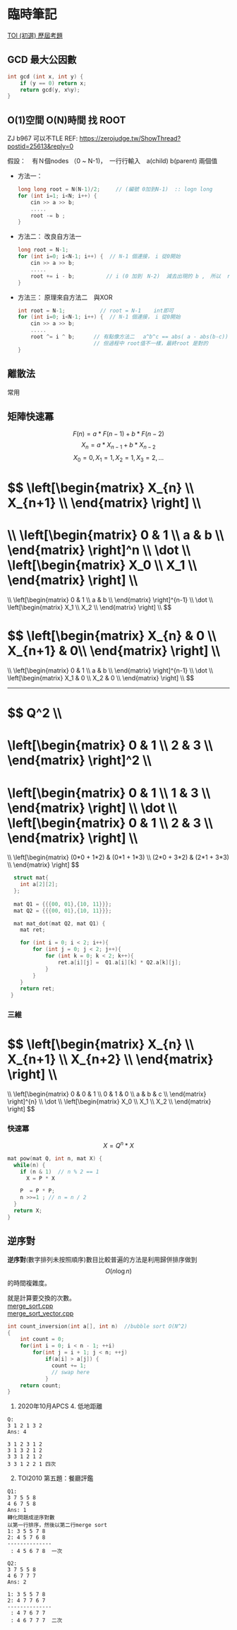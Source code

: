 # 臨時筆記

[TOI (初選) 歷屆考題](https://yuihuang.com/toi-pre/)

## GCD 最大公因數

``` c++
int gcd (int x, int y) {
    if (y == 0) return x;
    return gcd(y, x%y);
}
```

## O(1)空間 O(N)時間 找 ROOT 
ZJ b967 可以不TLE REF: https://zerojudge.tw/ShowThread?postid=25613&reply=0

假設：　有Ｎ個nodes （0 ~ N-1)，　一行行輸入　a(child)  b(parent) 兩個值

* 方法一：
    ``` c++
    long long root = N(N-1)/2;     // (編號 0加到N-1)  :: logn long
    for (int i=1; i<N; i++) { 
        cin >> a >> b;　
        .....
        root -= b ;
    }
    ```
* 方法二： 改良自方法一 
    ``` c++
    long root = N-1;            
    for (int i=0; i<N-1; i++) {  // N-1 個連接，　i 從0開始
        cin >> a >> b;
        .....
        root += i - b;          // i (0 加到　N-2)  減去出現的 b ,　所以  root = N-1開始
    }
    ```

* 方法三：   原理來自方法二　與XOR
    ``` c++
    int root = N-1;           // root = N-1    int即可
    for (int i=0; i<N-1; i++) {  // N-1 個連接，　i 從0開始
        cin >> a >> b;
        .....
        root ^= i ^ b;      // 有點像方法二　 a^b^c == abs( a - abs(b-c)) Why work??
                            // 但過程中 root值不一樣，最終root 是對的
    }
    ```


## 離散法
常用

## 矩陣快速冪 

$$ F(n) = a * F(n-1) + b * F(n-2) $$
$$ X_n= a * X_{n-1} + b * X_{n-2} $$
$$ X_0= 0, X_1=1, X_2=1, X_3=2, ...  $$

$$
\left[\begin{matrix}
X_{n} \\\\
X_{n+1} \\\\
\end{matrix}
\right]
\\\\
=
\\\\
\left[\begin{matrix}
0 & 1 \\\\
a & b \\\\
\end{matrix}
\right]^n
\\\\
\dot
\\\\
\left[\begin{matrix}
X_0 \\\\
X_1 \\\\
\end{matrix}
\right]
\\\\
=
\\\\
\left[\begin{matrix}
0 & 1 \\\\
a & b \\\\
\end{matrix}
\right]^{n-1}
\\\\
\dot
\\\\
\left[\begin{matrix}
X_1 \\\\
X_2 \\\\
\end{matrix}
\right]
\\\\
$$


$$
\left[\begin{matrix}
X_{n}  & 0 \\\\
X_{n+1} & 0\\\\
\end{matrix}
\right]
\\\\
=
\\\\
\left[\begin{matrix}
0 & 1 \\\\
a & b \\\\
\end{matrix}
\right]^{n-1}
\\\\
\dot
\\\\
\left[\begin{matrix}
X_1  & 0 \\\\
X_2  & 0 \\\\
\end{matrix}
\right]
\\\\
$$

----------------------------------------------------------------

$$ 
Q^2 \\\\
= 
\left[\begin{matrix}
0 & 1 \\\\
2 & 3 \\\\
\end{matrix}
\right]^2
\\\\
=
\left[\begin{matrix}
0 & 1 \\\\
1 & 3 \\\\
\end{matrix}
\right]
\\\\
\dot
\\\\
\left[\begin{matrix}
0 & 1 \\\\
2 & 3 \\\\
\end{matrix}
\right]
\\\\
=
\\\\
\left[\begin{matrix}
(0\*0 + 1\*2)  & (0\*1 + 1\*3) \\\\
(2\*0 + 3\*2) & (2\*1 + 3\*3) \\\\
\end{matrix}
\right]
$$

```c++
  struct mat{
    int a[2][2];
  };
  
  mat Q1 = {{{00, 01},{10, 11}}}; 
  mat Q2 = {{{00, 01},{10, 11}}}; 

  mat mat_dot(mat Q2, mat Q1) {
    mat ret; 

    for (int i = 0; i < 2; i++){
        for (int j = 0; j < 2; j++){
            for (int k = 0; k < 2; k++){
                ret.a[i][j] =  Q1.a[i][k] * Q2.a[k][j];
            }
        }
    }
    return ret;
 } 
```

### 三維
$$
\left[\begin{matrix}
X_{n} \\\\
X_{n+1} \\\\
X_{n+2} \\\\
\end{matrix}
\right]
\\\\
=
\\\\
\left[\begin{matrix}
0 & 0 & 1 \\\\
0 & 1 & 0 \\\\
a & b & c \\\\
\end{matrix}
\right]^{n}
\\\\
\dot
\\\\
\left[\begin{matrix}
X_0 \\\\
X_1 \\\\
X_2 \\\\
\end{matrix}
\right]
$$

### 快速冪

$$ X = Q^n * X $$

```c++
mat pow(mat Q, int n, mat X) {
  while(n) {
    if (n & 1)  // n % 2 == 1
      X = P * X

    P  = P * P;
    n >>=1 ; // n = n / 2
  }
  return X; 
}
```

## 逆序對

**逆序對**(數字排列未按照順序)數目比較普遍的方法是利用歸併排序做到$$\displaystyle{ O(n\log n)}$$的時間複雜度。

就是計算要交換的次數。  
[merge_sort.cpp](source/merge_sort.cpp)  
[merge_sort_vector.cpp](source/merge_sort_vector.cpp)

``` c++
int count_inversion(int a[], int n)  //bubble sort O(N^2)
{
    int count = 0;
    for(int i = 0; i < n - 1; ++i)
        for(int j = i + 1; j < n; ++j)
            if(a[i] > a[j]) {
              count += 1;
              // swap here
            }
    return count;
}
```

 1. 2020年10月APCS 4. 低地距離

```
Q:
3 1 2 1 3 2
Ans: 4

3 1 2 3 1 2
3 1 3 2 1 2
3 3 1 2 1 2
3 3 1 2 2 1 四次
```

  2. TOI2010 第五題：餐廳評鑑 

```
Q1:
3 7 5 5 8
4 6 7 5 8
Ans: 1
轉化問題成逆序對數
以第一行排序，然後以第二行merge sort
1: 3 5 5 7 8
2: 4 5 7 6 8
--------------
 : 4 5 6 7 8  一次

Q2:
3 7 5 5 8
4 6 7 7 7
Ans: 2 

1: 3 5 5 7 8
2: 4 7 7 6 7
--------------
 : 4 7 6 7 7
 : 4 6 7 7 7  二次
```
